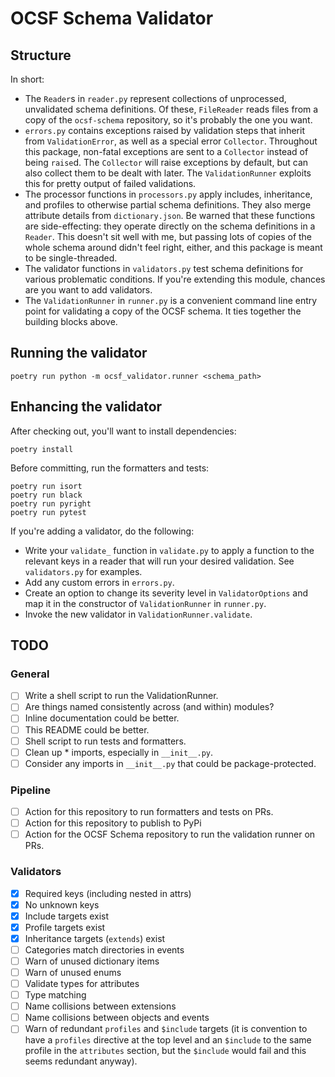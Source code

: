 # OCSF Schema Validator

## Structure

In short:

 - The `Reader`s in `reader.py` represent collections of unprocessed, unvalidated schema definitions. Of these, `FileReader` reads files from a copy of the `ocsf-schema` repository, so it's probably the one you want.
 - `errors.py` contains exceptions raised by validation steps that inherit from `ValidationError`, as well as a special error `Collector`. Throughout this package, non-fatal exceptions are sent to a `Collector` instead of being `raise`d. The `Collector` will raise exceptions by default, but can also collect them to be dealt with later. The `ValidationRunner` exploits this for pretty output of failed validations.
 - The processor functions in `processors.py` apply includes, inheritance, and profiles to otherwise partial schema definitions. They also merge attribute details from `dictionary.json`. Be warned that these functions are side-effecting: they operate directly on the schema definitions in a `Reader`. This doesn't sit well with me, but passing lots of copies of the whole schema around didn't feel right, either, and this package is meant to be single-threaded.
 - The validator functions in `validators.py` test schema definitions for various problematic conditions. If you're extending this module, chances are you want to add validators.
 - The `ValidationRunner` in `runner.py` is a convenient command line entry point for validating a copy of the OCSF schema. It ties together the building blocks above.


## Running the validator

```
poetry run python -m ocsf_validator.runner <schema_path>
```

## Enhancing the validator

After checking out, you'll want to install dependencies:
```
poetry install
```

Before committing, run the formatters and tests:
```
poetry run isort
poetry run black
poetry run pyright
poetry run pytest
```

If you're adding a validator, do the following:
 - Write your `validate_` function in `validate.py` to apply a function to the relevant keys in a reader that will run your desired validation. See `validators.py` for examples.
 - Add any custom errors in `errors.py`.
 - Create an option to change its severity level in `ValidatorOptions` and map it in the constructor of `ValidationRunner` in `runner.py`.
 - Invoke the new validator in `ValidationRunner.validate`.


## TODO

### General

 - [ ] Write a shell script to run the ValidationRunner.
 - [ ] Are things named consistently across (and within) modules?
 - [ ] Inline documentation could be better.
 - [ ] This README could be better.
 - [ ] Shell script to run tests and formatters.
 - [ ] Clean up * imports, especially in `__init__.py`.
 - [ ] Consider any imports in `__init__.py` that could be package-protected.

### Pipeline

 - [ ] Action for this repository to run formatters and tests on PRs.
 - [ ] Action for this repository to publish to PyPi
 - [ ] Action for the OCSF Schema repository to run the validation runner on PRs.

### Validators

 - [X] Required keys (including nested in attrs)
 - [X] No unknown keys
 - [X] Include targets exist
 - [X] Profile targets exist
 - [X] Inheritance targets (`extends`) exist
 - [ ] Categories match directories in events
 - [ ] Warn of unused dictionary items
 - [ ] Warn of unused enums
 - [ ] Validate types for attributes
 - [ ] Type matching
 - [ ] Name collisions between extensions
 - [ ] Name collisions between objects and events
 - [ ] Warn of redundant `profiles` and `$include` targets (it is convention to have a `profiles` directive at the top level and an `$include` to the same profile in the `attributes` section, but the `$include` would fail and this seems redundant anyway).
